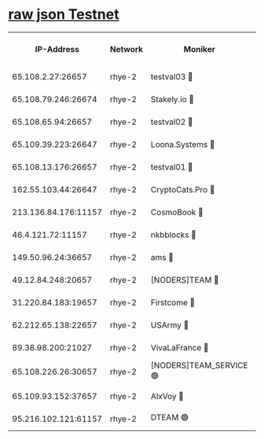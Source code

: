 
[raw json Testnet](https://rpc-check.quickt.stavr.tech/quickt/rpc-quickt-result.json)
=


<table><tr><th>IP-Address</th><th>Network</th><th>Moniker</th><th>Latest Block Height</th><th>Earliest Block Height</th><th>Catching Up</th><th>Tx Index</th><th>Voting Power</th><th>Scan Time</th></tr><tr><td>65.108.2.27:26657</td><td>rhye-2</td><td>testval03 🔴</td><td>341085</td><td>1</td><td>False</td><td>on</td><td>11002050</td><td>2024-01-15T00:58:08.751113672UTC</td></tr><tr><td>65.108.79.246:26674</td><td>rhye-2</td><td>Stakely.io 🔴</td><td>341086</td><td>1</td><td>False</td><td>on</td><td>10010</td><td>2024-01-15T00:58:13.302142119UTC</td></tr><tr><td>65.108.65.94:26657</td><td>rhye-2</td><td>testval02 🔴</td><td>341086</td><td>1</td><td>False</td><td>on</td><td>11002050</td><td>2024-01-15T00:58:16.068160902UTC</td></tr><tr><td>65.109.39.223:26647</td><td>rhye-2</td><td>Loona.Systems 🔴</td><td>341087</td><td>1</td><td>False</td><td>off</td><td>86949</td><td>2024-01-15T00:58:18.512764958UTC</td></tr><tr><td>65.108.13.176:26657</td><td>rhye-2</td><td>testval01 🔴</td><td>341087</td><td>1</td><td>False</td><td>on</td><td>13082010</td><td>2024-01-15T00:58:19.291155222UTC</td></tr><tr><td>162.55.103.44:26647</td><td>rhye-2</td><td>CryptoCats.Pro 🔴</td><td>341093</td><td>1</td><td>False</td><td>off</td><td>9999</td><td>2024-01-15T00:58:51.920773148UTC</td></tr><tr><td>213.136.84.176:11157</td><td>rhye-2</td><td>CosmoBook 🔴</td><td>341091</td><td>65301</td><td>False</td><td>off</td><td>1528057</td><td>2024-01-15T00:58:45.420146077UTC</td></tr><tr><td>46.4.121.72:11157</td><td>rhye-2</td><td>nkbblocks 🔴</td><td>341083</td><td>70101</td><td>False</td><td>off</td><td>81491</td><td>2024-01-15T00:57:59.697139261UTC</td></tr><tr><td>149.50.96.24:36657</td><td>rhye-2</td><td>ams 🔴</td><td>341090</td><td>133501</td><td>False</td><td>on</td><td>10786</td><td>2024-01-15T00:58:34.710952499UTC</td></tr><tr><td>49.12.84.248:20657</td><td>rhye-2</td><td>[NODERS]TEAM 🔴</td><td>341089</td><td>146001</td><td>False</td><td>on</td><td>59690</td><td>2024-01-15T00:58:32.321907010UTC</td></tr><tr><td>31.220.84.183:19657</td><td>rhye-2</td><td>Firstcome 🔴</td><td>341085</td><td>165001</td><td>False</td><td>off</td><td>724902</td><td>2024-01-15T00:58:08.400814362UTC</td></tr><tr><td>62.212.65.138:22657</td><td>rhye-2</td><td>USArmy 🔴</td><td>341084</td><td>198001</td><td>False</td><td>on</td><td>59069</td><td>2024-01-15T00:58:06.878984058UTC</td></tr><tr><td>89.38.98.200:21027</td><td>rhye-2</td><td>VivaLaFrance 🔴</td><td>341084</td><td>220501</td><td>False</td><td>off</td><td>10000</td><td>2024-01-15T00:58:02.169384484UTC</td></tr><tr><td>65.108.226.26:30657</td><td>rhye-2</td><td>[NODERS]TEAM_SERVICE 🟢</td><td>341087</td><td>241501</td><td>False</td><td>on</td><td>0</td><td>2024-01-15T00:58:18.951817056UTC</td></tr><tr><td>65.109.93.152:37657</td><td>rhye-2</td><td>AlxVoy 🔴</td><td>341084</td><td>315173</td><td>False</td><td>on</td><td>143351</td><td>2024-01-15T00:58:04.542343167UTC</td></tr><tr><td>95.216.102.121:61157</td><td>rhye-2</td><td>DTEAM 🟢</td><td>341086</td><td>337101</td><td>False</td><td>on</td><td>0</td><td>2024-01-15T00:58:13.671171387UTC</td></tr></table>